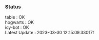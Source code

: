 ### Status


table : OK  
hogwarts : OK  
icy-bot : OK  
Latest Update : 2023-03-30 12:15:09.330171
